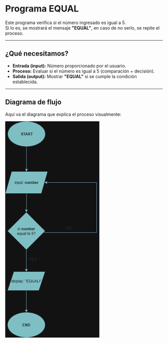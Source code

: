 # Programa EQUAL

Este programa verifica si el número ingresado es igual a 5.  
Si lo es, se mostrará el mensaje **"EQUAL"**, en caso de no serlo, se repite el proceso.

---

## ¿Qué necesitamos?

- **Entrada (input):** Número proporcionado por el usuario.  
- **Proceso:** Evaluar si el número es igual a 5 (comparación + decisión).  
- **Salida (output):** Mostrar **"EQUAL"** si se cumple la condición establecida.

---

## Diagrama de flujo

Aquí va el diagrama que explica el proceso visualmente:

![Diagrama de flujo](../images/TIFC1-PF-2-1-1%20Equal.png)
